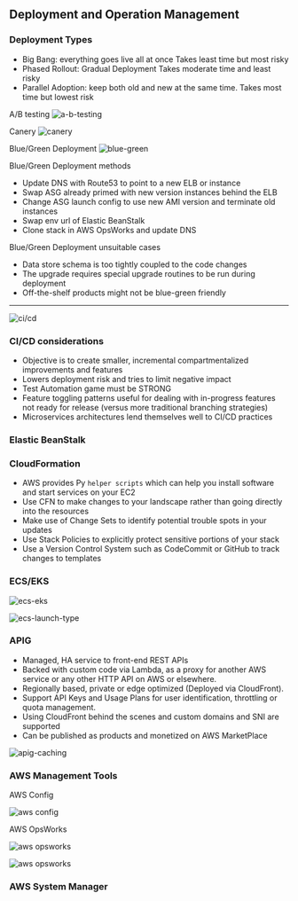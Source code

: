 ## Deployment and Operation Management

### Deployment Types

- Big Bang: everything goes live all at once
Takes least time but most risky
- Phased Rollout: Gradual Deployment
Takes moderate time and least risky
- Parallel Adoption: keep both old and new at the same time.
Takes most time but lowest risk

A/B testing
![a-b-testing](./a-b-testing.png)

Canery
![canery](./canery.png)

Blue/Green Deployment
![blue-green](./green-blue-deployment.png)

Blue/Green Deployment methods

- Update DNS with Route53 to point to a new ELB or instance
- Swap ASG already primed with new version instances behind the ELB
- Change ASG launch config to use new AMI version and terminate old instances
- Swap env url of Elastic BeanStalk
- Clone stack in AWS OpsWorks and update DNS

Blue/Green Deployment unsuitable cases

- Data store schema is too tightly coupled to the code changes
- The upgrade requires special upgrade routines to be run during deployment
- Off-the-shelf products might not be blue-green friendly

---

![ci/cd](./ci-cd.png)

### CI/CD considerations

- Objective is to create smaller, incremental compartmentalized improvements and features
- Lowers deployment risk and tries to limit negative impact
- Test Automation game must be STRONG
- Feature toggling patterns useful for dealing with in-progress features not ready for release (versus more traditional branching strategies)
- Microservices architectures lend themselves well to CI/CD practices

### Elastic BeanStalk

### CloudFormation

- AWS provides Py `helper scripts` which can help you install software and start services on your EC2
- Use CFN to make changes to your landscape rather than going directly into the resources
- Make use of Change Sets to identify potential trouble spots in your updates
- Use Stack Policies to explicitly protect sensitive portions of your stack
- Use a Version Control System such as CodeCommit or GitHub to track changes to templates

### ECS/EKS

![ecs-eks](ecs-eks.png)

![ecs-launch-type](ecs.png)

### APIG

- Managed, HA service to front-end REST APIs
- Backed with custom code via Lambda, as a proxy for another AWS service or any other HTTP API on AWS or elsewhere.
- Regionally based, private or edge optimized (Deployed via CloudFront).
- Support API Keys and Usage Plans for user identification, throttling or quota management.
- Using CloudFront behind the scenes and custom domains and SNI are supported
- Can be published as products and monetized on AWS MarketPlace

![apig-caching](apig-caching.png)

### AWS Management Tools

AWS Config

![aws config](aws-config.png)

AWS OpsWorks

![aws opsworks](ops-works-1.png)

![aws opsworks](ops-works-2.png)

### AWS System Manager